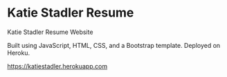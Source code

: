 # Katie Stadler Resume

Katie Stadler Resume Website 

Built using JavaScript, HTML, CSS, and a Bootstrap template. Deployed on Heroku. 


https://katiestadler.herokuapp.com 